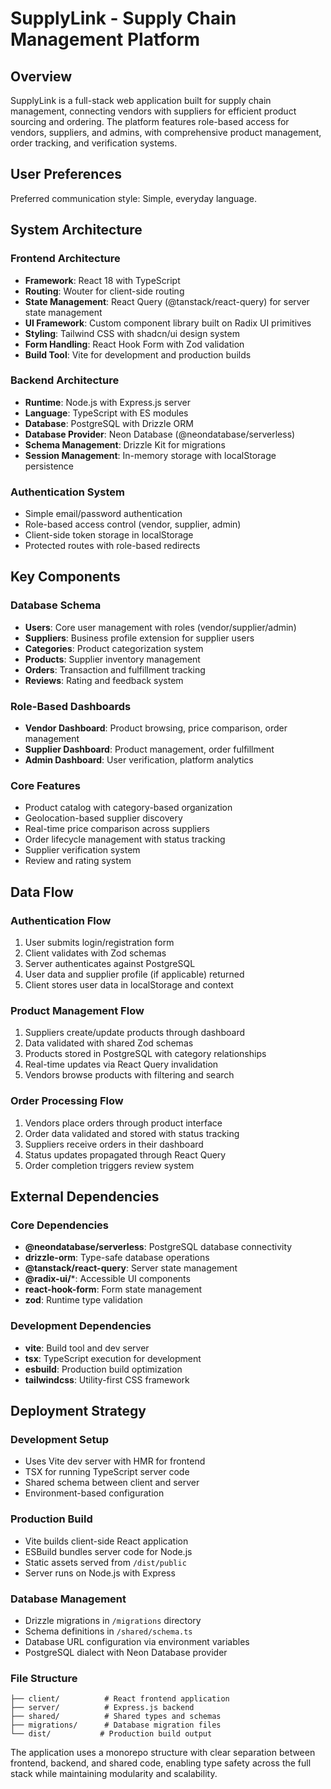 # SupplyLink - Supply Chain Management Platform

## Overview

SupplyLink is a full-stack web application built for supply chain management, connecting vendors with suppliers for efficient product sourcing and ordering. The platform features role-based access for vendors, suppliers, and admins, with comprehensive product management, order tracking, and verification systems.

## User Preferences

Preferred communication style: Simple, everyday language.

## System Architecture

### Frontend Architecture
- **Framework**: React 18 with TypeScript
- **Routing**: Wouter for client-side routing
- **State Management**: React Query (@tanstack/react-query) for server state management
- **UI Framework**: Custom component library built on Radix UI primitives
- **Styling**: Tailwind CSS with shadcn/ui design system
- **Form Handling**: React Hook Form with Zod validation
- **Build Tool**: Vite for development and production builds

### Backend Architecture
- **Runtime**: Node.js with Express.js server
- **Language**: TypeScript with ES modules
- **Database**: PostgreSQL with Drizzle ORM
- **Database Provider**: Neon Database (@neondatabase/serverless)
- **Schema Management**: Drizzle Kit for migrations
- **Session Management**: In-memory storage with localStorage persistence

### Authentication System
- Simple email/password authentication
- Role-based access control (vendor, supplier, admin)
- Client-side token storage in localStorage
- Protected routes with role-based redirects

## Key Components

### Database Schema
- **Users**: Core user management with roles (vendor/supplier/admin)
- **Suppliers**: Business profile extension for supplier users
- **Categories**: Product categorization system
- **Products**: Supplier inventory management
- **Orders**: Transaction and fulfillment tracking
- **Reviews**: Rating and feedback system

### Role-Based Dashboards
- **Vendor Dashboard**: Product browsing, price comparison, order management
- **Supplier Dashboard**: Product management, order fulfillment
- **Admin Dashboard**: User verification, platform analytics

### Core Features
- Product catalog with category-based organization
- Geolocation-based supplier discovery
- Real-time price comparison across suppliers
- Order lifecycle management with status tracking
- Supplier verification system
- Review and rating system

## Data Flow

### Authentication Flow
1. User submits login/registration form
2. Client validates with Zod schemas
3. Server authenticates against PostgreSQL
4. User data and supplier profile (if applicable) returned
5. Client stores user data in localStorage and context

### Product Management Flow
1. Suppliers create/update products through dashboard
2. Data validated with shared Zod schemas
3. Products stored in PostgreSQL with category relationships
4. Real-time updates via React Query invalidation
5. Vendors browse products with filtering and search

### Order Processing Flow
1. Vendors place orders through product interface
2. Order data validated and stored with status tracking
3. Suppliers receive orders in their dashboard
4. Status updates propagated through React Query
5. Order completion triggers review system

## External Dependencies

### Core Dependencies
- **@neondatabase/serverless**: PostgreSQL database connectivity
- **drizzle-orm**: Type-safe database operations
- **@tanstack/react-query**: Server state management
- **@radix-ui/***: Accessible UI components
- **react-hook-form**: Form state management
- **zod**: Runtime type validation

### Development Dependencies
- **vite**: Build tool and dev server
- **tsx**: TypeScript execution for development
- **esbuild**: Production build optimization
- **tailwindcss**: Utility-first CSS framework

## Deployment Strategy

### Development Setup
- Uses Vite dev server with HMR for frontend
- TSX for running TypeScript server code
- Shared schema between client and server
- Environment-based configuration

### Production Build
- Vite builds client-side React application
- ESBuild bundles server code for Node.js
- Static assets served from `/dist/public`
- Server runs on Node.js with Express

### Database Management
- Drizzle migrations in `/migrations` directory
- Schema definitions in `/shared/schema.ts`
- Database URL configuration via environment variables
- PostgreSQL dialect with Neon Database provider

### File Structure
```
├── client/          # React frontend application
├── server/          # Express.js backend
├── shared/          # Shared types and schemas
├── migrations/      # Database migration files
└── dist/           # Production build output
```

The application uses a monorepo structure with clear separation between frontend, backend, and shared code, enabling type safety across the full stack while maintaining modularity and scalability.
